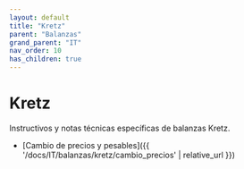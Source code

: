 ```yaml
---
layout: default
title: "Kretz"
parent: "Balanzas"
grand_parent: "IT"
nav_order: 10
has_children: true
---
```


# Kretz

Instructivos y notas técnicas específicas de balanzas Kretz.

- [Cambio de precios y pesables]({{ '/docs/IT/balanzas/kretz/cambio_precios' | relative_url }})
